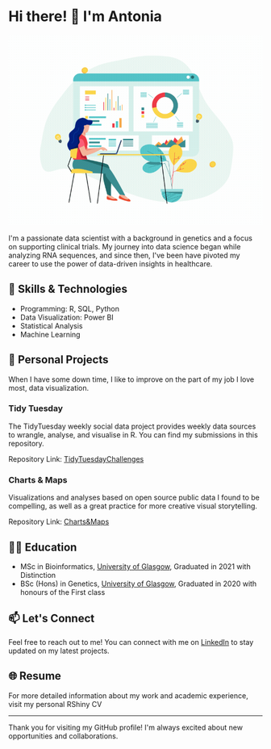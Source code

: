 # Hi there! 👋 I'm Antonia

![Profile Banner](https://github.com/AntoniaPopescu/AboutMe/blob/main/1_K56rJqTDTGr4-J5F4qpwEQ.gif)

I'm a passionate data scientist with a background in genetics and a focus on supporting clinical trials. My journey into data science began while analyzing RNA sequences, and since then, I've been have pivoted my career to use the power of data-driven insights in healthcare.

## 🔧 Skills & Technologies

- Programming: R, SQL, Python
- Data Visualization: Power BI
- Statistical Analysis
- Machine Learning

## 🚀 Personal Projects

When I have some down time, I like to improve on the part of my job I love most, data visualization. 

### Tidy Tuesday

The TidyTuesday weekly social data project provides weekly data sources to wrangle, analyse, and visualise in R. You can find my submissions in this repository.

Repository Link: [TidyTuesdayChallenges](https://github.com/AntoniaPopescu/TidyTuesdayChallenges)

### Charts & Maps

Visualizations and analyses based on open source public data I found to be compelling, as well as a great practice for more creative visual storytelling.

Repository Link: [Charts&Maps](https://github.com/AntoniaPopescu/Charts-Maps)

## 👩‍🎓 Education

- MSc in Bioinformatics, [University of Glasgow](https://www.gla.ac.uk/postgraduate/taught/bioinformatics/), Graduated in 2021 with Distinction
- BSc (Hons) in Genetics, [University of Glasgow](https://www.gla.ac.uk/undergraduate/degrees/genetics/), Graduated in 2020 with honours of the First class


## 📫 Let's Connect

Feel free to reach out to me! You can connect with me on [LinkedIn](https://uk.linkedin.com/in/antonia-lorena-popescu) to stay updated on my latest projects.

## 🌐 Resume

For more detailed information about my work and academic experience, visit my personal RShiny CV 

---

Thank you for visiting my GitHub profile! I'm always excited about new opportunities and collaborations.
